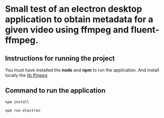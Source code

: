 # Small test of an electron desktop application to obtain metadata for a given video using ffmpeg and fluent-ffmpeg.

## Instructions for running the project

You must have installed the **node** and **npm** to run the application. And install locally the [lib ffmpeg](https://github.com/adaptlearning/adapt_authoring/wiki/Installing-FFmpeg)

## Command to run the application

`npm install`

`npm run electron`


